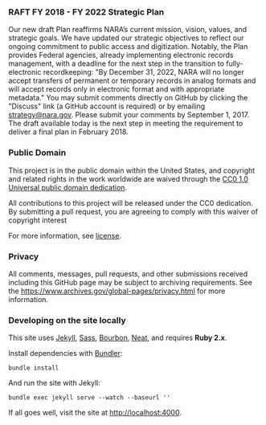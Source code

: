 ### RAFT FY 2018 - FY 2022 Strategic Plan

Our new draft Plan  reaffirms NARA’s current mission, vision, values, and strategic goals. We have updated our strategic objectives to reflect our ongoing commitment to public access and digitization. Notably, the Plan provides Federal agencies, already implementing electronic records management, with a deadline for the next step in the transition to fully-electronic recordkeeping: "By December 31, 2022, NARA will no longer accept transfers of permanent or temporary records in analog formats and will accept records only in electronic format and with appropriate metadata." You may submit comments directly on GitHub by clicking the "Discuss" link (a GitHub account is required) or by emailing strategy@nara.gov. Please submit your comments by September 1, 2017. The draft available today is the next step in meeting the requirement to deliver a final plan in February 2018.

### Public Domain

This project is in the public domain within the United States, and
copyright and related rights in the work worldwide are waived through
the [CC0 1.0 Universal public domain dedication](https://creativecommons.org/publicdomain/zero/1.0/).

All contributions to this project will be released under the CC0 dedication. By submitting a pull request, you are agreeing to comply with this waiver of copyright interest

For more information, see [license](https://github.com/usnationalarchives/strategic-plan/blob/gh-pages/LICENSE.md).


### Privacy

All comments, messages, pull requests, and other submissions received including this GitHub page may be subject to archiving requirements. See the <https://www.archives.gov/global-pages/privacy.html> for more information.

### Developing on the site locally

This site uses [Jekyll](http://jekyllrb.com), [Sass](http://sass-lang.com), [Bourbon](http://bourbon.io), [Neat](http://neat.bourbon.io), and requires **Ruby 2.x**.

Install dependencies with [Bundler](http://bundler.io/):

```shell
bundle install
```

And run the site with Jekyll:

```shell
bundle exec jekyll serve --watch --baseurl ''
```

If all goes well, visit the site at <http://localhost:4000>.
